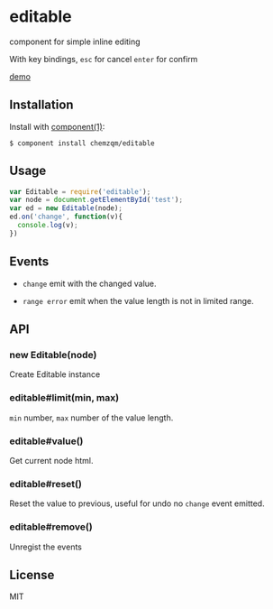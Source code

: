 # editable

  component for simple inline editing

  With key bindings, `esc` for cancel `enter` for confirm

  [demo](http://chemzqm.github.io/editable/)

## Installation

  Install with [component(1)](http://component.io):

    $ component install chemzqm/editable

## Usage

``` js
var Editable = require('editable');
var node = document.getElementById('test');
var ed = new Editable(node);
ed.on('change', function(v){
  console.log(v);
})
```
## Events

* `change` emit with the changed value.

* `range error` emit when the value length is not in limited range.

## API

### new Editable(node)

Create Editable instance

### editable#limit(min, max)

`min` number, `max` number of the value length.

### editable#value()

Get current node html.

### editable#reset()

Reset the value to previous, useful for undo no `change` event emitted.

### editable#remove()


Unregist the events

## License

  MIT
